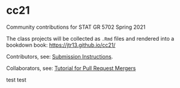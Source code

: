 # cc21

Community contributions for STAT GR 5702 Spring 2021

The class projects will be collected as `.Rmd` files and rendered into a bookdown book: https://jtr13.github.io/cc21/

Contributors, see: [Submission Instructions](https://jtr13.github.io/cc21/github-submission-instructions.html).

Collaborators, see: [Tutorial for Pull Request Mergers](https://jtr13.github.io/cc21/tutorial-for-pull-request-mergers.html)

test test
